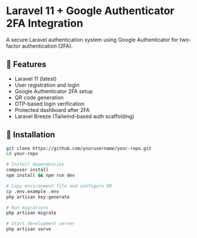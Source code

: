 # Laravel 11 + Google Authenticator 2FA Integration

A secure Laravel authentication system using Google Authenticator for two-factor authentication (2FA).

## 🔐 Features

- Laravel 11 (latest)
- User registration and login
- Google Authenticator 2FA setup
- QR code generation
- OTP-based login verification
- Protected dashboard after 2FA
- Laravel Breeze (Tailwind-based auth scaffolding)

## 🚀 Installation

```bash
git clone https://github.com/yourusername/your-repo.git
cd your-repo

# Install dependencies
composer install
npm install && npm run dev

# Copy environment file and configure DB
cp .env.example .env
php artisan key:generate

# Run migrations
php artisan migrate

# Start development server
php artisan serve
